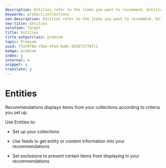 ```yaml
---
description: Entities refer to the items you want to recommend. Entities can be anything such as products, content (such as articles, slide shows, images, movies, and tv shows), job listings, restaurants, and so forth.
keywords: product;collections
seo-description: Entities refer to the items you want to recommend. Entities can be anything such as products, content (such as articles, slide shows, images, movies, and tv shows), job listings, restaurants, and so forth.
seo-title: Entities
solution: Target
title: Entities
title_outputclass: premium
topic: Premium
uuid: 77a76f0a-c56e-4fe4-8a0c-92dd73f70fc1
badge: premium
index: y
internal: n
snippet: y
translate: y
---
```


# Entities

Recommendations displays items from your collections according to criteria you set up. 

Use Entities to: 


* Set up your collections 

* Use feeds to get entity or content information into your recommendations 

* Set exclusions to prevent certain items from displaying in your recommendations 


